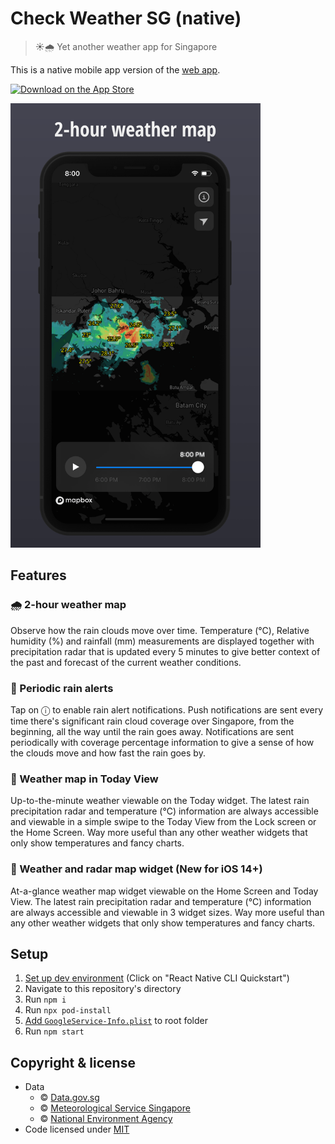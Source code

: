 # Check Weather SG (native)

> ☀️🌧 Yet another weather app for Singapore

This is a native mobile app version of the [web app](https://github.com/cheeaun/checkweather-sg).

[<img src="https://upload.wikimedia.org/wikipedia/commons/3/3c/Download_on_the_App_Store_Badge.svg" alt="Download on the App Store" width="200">](https://apps.apple.com/app/check-weather-sg/id1510170224)<br>

<img src="screenshots/iPhone-5.5-1.png" alt="screenshot" width="400">

## Features

### **🌧 2-hour weather map**

Observe how the rain clouds move over time. Temperature (°C), Relative humidity (%) and rainfall (mm) measurements are displayed together with precipitation radar that is updated every 5 minutes to give better context of the past and forecast of the current weather conditions.

### **🔔 Periodic rain alerts**

Tap on ⓘ to enable rain alert notifications. Push notifications are sent every time there's significant rain cloud coverage over Singapore, from the beginning, all the way until the rain goes away. Notifications are sent periodically with coverage percentage information to give a sense of how the clouds move and how fast the rain goes by.

### **📡 Weather map in Today View**

Up-to-the-minute weather viewable on the Today widget. The latest rain precipitation radar and temperature (°C) information are always accessible and viewable in a simple swipe to the Today View from the Lock screen or the Home Screen. Way more useful than any other weather widgets that only show temperatures and fancy charts.

### **📡 Weather and radar map widget** (New for iOS 14+)

At-a-glance weather map widget viewable on the Home Screen and Today View. The latest rain precipitation radar and temperature (°C) information are always accessible and viewable in 3 widget sizes. Way more useful than any other weather widgets that only show temperatures and fancy charts.

## Setup

1. [Set up dev environment](https://reactnative.dev/docs/environment-setup) (Click on "React Native CLI Quickstart")
2. Navigate to this repository's directory
3. Run `npm i`
4. Run `npx pod-install`
5. [Add `GoogleService-Info.plist`](https://firebase.google.com/docs/ios/setup#add-config-file) to root folder
6. Run `npm start`

## Copyright & license

- Data
  - © [Data.gov.sg](https://data.gov.sg/privacy-and-website-terms#site-terms)
  - © [Meteorological Service Singapore](http://www.weather.gov.sg/terms-of-use)
  - © [National Environment Agency](http://www.nea.gov.sg/open-data-licence/)
- Code licensed under [MIT](https://cheeaun.mit-license.org/)
